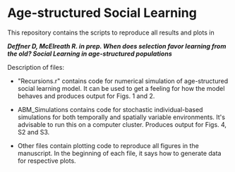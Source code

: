 # Age-structured Social Learning

This repository contains the scripts to reproduce all results and plots in 

***Deffner D, McElreath R. in prep. When does selection favor learning from the old? Social Learning in age-structured populations***

Description of files:

- "Recursions.r" contains code for numerical simulation of age-structured social learning model. It can be used to get a feeling for how the model behaves and produces output for Figs. 1 and 2.

- ABM_Simulations contains code for stochastic individual-based simulations for both temporally and spatially variable environments. It's advisable to run this on a computer cluster. Produces output for Figs. 4, S2 and S3.

- Other files contain plotting code to reproduce all figures in the manuscript. In the beginning of each file, it says how to generate data for respective plots.
